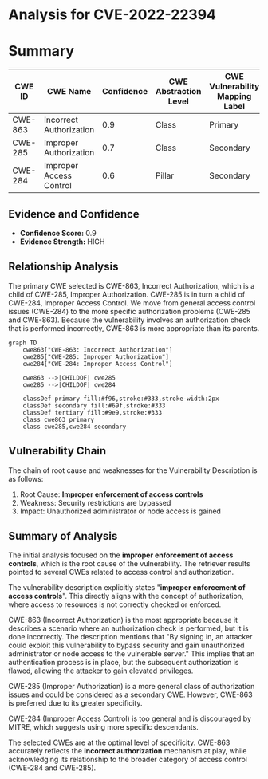 # Analysis for CVE-2022-22394

# Summary
| CWE ID | CWE Name | Confidence | CWE Abstraction Level | CWE Vulnerability Mapping Label | CWE-Vulnerability Mapping Notes |
|---|---|---|---|---|---|
| CWE-863 | Incorrect Authorization | 0.9 | Class | Primary | Allowed-with-Review |
| CWE-285 | Improper Authorization | 0.7 | Class | Secondary | Discouraged |
| CWE-284 | Improper Access Control | 0.6 | Pillar | Secondary | Discouraged |

## Evidence and Confidence

*   **Confidence Score:** 0.9
*   **Evidence Strength:** HIGH

## Relationship Analysis
The primary CWE selected is CWE-863, Incorrect Authorization, which is a child of CWE-285, Improper Authorization. CWE-285 is in turn a child of CWE-284, Improper Access Control. We move from general access control issues (CWE-284) to the more specific authorization problems (CWE-285 and CWE-863). Because the vulnerability involves an authorization check that is performed incorrectly, CWE-863 is more appropriate than its parents.

```mermaid
graph TD
    cwe863["CWE-863: Incorrect Authorization"]
    cwe285["CWE-285: Improper Authorization"]
    cwe284["CWE-284: Improper Access Control"]
    
    cwe863 -->|CHILDOF| cwe285
    cwe285 -->|CHILDOF| cwe284
    
    classDef primary fill:#f96,stroke:#333,stroke-width:2px
    classDef secondary fill:#69f,stroke:#333
    classDef tertiary fill:#9e9,stroke:#333
    class cwe863 primary
    class cwe285,cwe284 secondary
```

## Vulnerability Chain
The chain of root cause and weaknesses for the Vulnerability Description is as follows:
1.  Root Cause: **Improper enforcement of access controls**
2.  Weakness: Security restrictions are bypassed
3.  Impact: Unauthorized administrator or node access is gained

## Summary of Analysis
The initial analysis focused on the **improper enforcement of access controls**, which is the root cause of the vulnerability. The retriever results pointed to several CWEs related to access control and authorization.

The vulnerability description explicitly states "**improper enforcement of access controls**". This directly aligns with the concept of authorization, where access to resources is not correctly checked or enforced.

CWE-863 (Incorrect Authorization) is the most appropriate because it describes a scenario where an authorization check is performed, but it is done incorrectly. The description mentions that "By signing in, an attacker could exploit this vulnerability to bypass security and gain unauthorized administrator or node access to the vulnerable server." This implies that an authentication process is in place, but the subsequent authorization is flawed, allowing the attacker to gain elevated privileges.

CWE-285 (Improper Authorization) is a more general class of authorization issues and could be considered as a secondary CWE. However, CWE-863 is preferred due to its greater specificity.

CWE-284 (Improper Access Control) is too general and is discouraged by MITRE, which suggests using more specific descendants.

The selected CWEs are at the optimal level of specificity. CWE-863 accurately reflects the **incorrect authorization** mechanism at play, while acknowledging its relationship to the broader category of access control (CWE-284 and CWE-285).